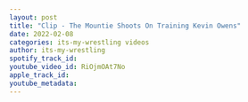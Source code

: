 ```yaml
---
layout: post
title: "Clip - The Mountie Shoots On Training Kevin Owens"
date: 2022-02-08
categories: its-my-wrestling videos
author: its-my-wrestling
spotify_track_id: 
youtube_video_id: RiOjmOAt7No
apple_track_id: 
youtube_metadata: 
---
```

